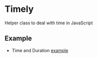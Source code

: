 # Timely

Helper class to deal with time in JavaScript

## Example

- Time and Duration [example](examples/time.ts)

